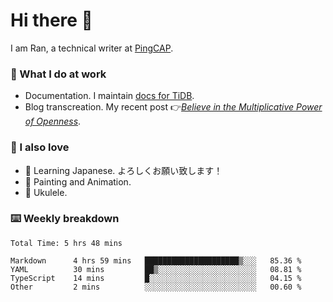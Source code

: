 # Hi there 👋

I am Ran, a technical writer at [PingCAP](https://pingcap.com/).

### 📝 What I do at work

- Documentation. I maintain [docs for TiDB](https://github.com/pingcap/docs).
- Blog transcreation. My recent post 👉[*Believe in the Multiplicative Power of Openness*](https://pingcap.com/blog/believe-in-the-multiplicative-power-of-openness-open-source-community).

### 🤠 I also love

- 💬 Learning Japanese. よろしくお願い致します！
- 🎨 Painting and Animation.
- 🎵 Ukulele.

### ⌨️ Weekly breakdown

<!--START_SECTION:waka-->

```text
Total Time: 5 hrs 48 mins

Markdown      4 hrs 59 mins   █████████████████████▒░░░   85.36 %
YAML          30 mins         ██▒░░░░░░░░░░░░░░░░░░░░░░   08.81 %
TypeScript    14 mins         █░░░░░░░░░░░░░░░░░░░░░░░░   04.15 %
Other         2 mins          ░░░░░░░░░░░░░░░░░░░░░░░░░   00.60 %
```

<!--END_SECTION:waka-->

